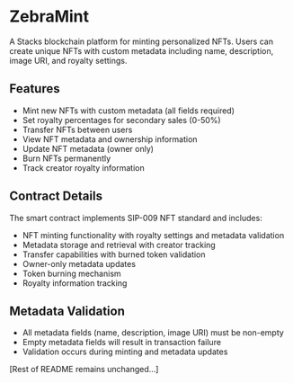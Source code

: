 # ZebraMint

A Stacks blockchain platform for minting personalized NFTs. Users can create unique NFTs with custom metadata including name, description, image URI, and royalty settings.

## Features
- Mint new NFTs with custom metadata (all fields required)
- Set royalty percentages for secondary sales (0-50%)
- Transfer NFTs between users
- View NFT metadata and ownership information
- Update NFT metadata (owner only)
- Burn NFTs permanently
- Track creator royalty information

## Contract Details
The smart contract implements SIP-009 NFT standard and includes:
- NFT minting functionality with royalty settings and metadata validation
- Metadata storage and retrieval with creator tracking
- Transfer capabilities with burned token validation
- Owner-only metadata updates
- Token burning mechanism
- Royalty information tracking

## Metadata Validation
- All metadata fields (name, description, image URI) must be non-empty
- Empty metadata fields will result in transaction failure
- Validation occurs during minting and metadata updates

[Rest of README remains unchanged...]

